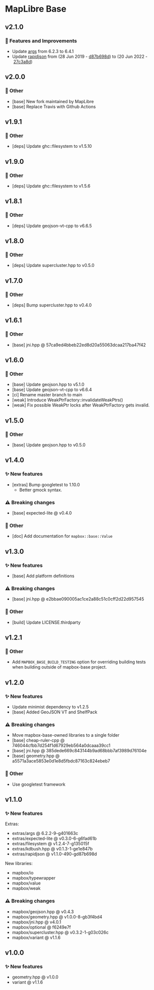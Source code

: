# MapLibre Base

## v2.1.0

### 💫️ Features and Improvements
- Update [args](https://github.com/Taywee/args) from 6.2.3 to 6.4.1
- Update [rapidjson](https://github.com/Tencent/rapidjson) from (28 Jun 2019 - [d87b698d](https://github.com/Tencent/rapidjson/commit/d87b698d)) to (20 Jun 2022 - [27c3a8d](https://github.com/Tencent/rapidjson/commit/27c3a8d))

## v2.0.0

### 💫️ Other
- [base] New fork maintained by MapLibre
- [base] Replace Travis with Github Actions

## v1.9.1

### 💫️ Other
 - [deps] Update ghc::filesystem to v1.5.10

## v1.9.0

### 💫️ Other
 - [deps] Update ghc::filesystem to v1.5.6

## v1.8.1

### 💫️ Other
 - [deps] Update geojson-vt-cpp to v6.6.5

## v1.8.0

### 💫️ Other
 - [deps] Update supercluster.hpp to v0.5.0

## v1.7.0

### 💫️ Other
 - [deps] Bump supercluster.hpp to v0.4.0

## v1.6.1

### 💫️ Other
 - [base] jni.hpp @ 57ca9ed4bbeb22ed8d20a55063dcaa217ba47f42

## v1.6.0

### 💫️ Other
 - [base] Update geojson.hpp to v5.1.0
 - [base] Update geojson-vt-cpp to v6.6.4
 - [ci] Rename master branch to main
 - [weak] Introduce WeakPtrFactory::invalidateWeakPtrs()
 - [weak] Fix possible WeakPtr locks after WeakPtrFactory gets invalid.

## v1.5.0

### 💫️ Other
 - [base] Update geojson.hpp to v0.5.0

## v1.4.0

### ✨ New features
- [extras] Bump googletest to 1.10.0
    - Better gmock syntax.

### ⚠️ Breaking changes
- [base] expected-lite @ v0.4.0

### 💫️ Other
- [doc] Add documentation for `mapbox::base::Value`

## v1.3.0

### ✨ New features
- [base] Add platform definitions

### ⚠️ Breaking changes
- [base] jni.hpp @ e2bbae090005ac1ce2a88c51c0cff2d22d957545

### 💫️ Other
- [build] Update LICENSE.thirdparty

## v1.2.1

### 💫️ Other
- Add `MAPBOX_BASE_BUILD_TESTING` option for overriding building tests when building outside of mapbox-base project.

## v1.2.0

### ✨ New features
- Update minimist dependency to v1.2.5
- [base] Added GeoJSON VT and ShelfPack

### ⚠️ Breaking changes
- Move mapbox-base-owned libraries to a single folder
- [base] cheap-ruler-cpp @ 746044cfbb7d254f1d67929eb564a0dcaaa39cc1
- [base] jni.hpp @ 385dede669c843144b9ad68bbb7af3989d76104e
- [base] geometry.hpp @ a5571a3ace5853e0d1e8d5fbdc87163c824ebeb7

### 💫️ Other
- Use googletest framework

## v1.1.0

### ✨ New features
Extras:
- extras/args @ 6.2.2-9-g401663c
- extras/expected-lite @ v0.3.0-6-g6fad61b
- extras/filesystem @ v1.2.4-7-g135015f
- extras/kdbush.hpp @ v0.1.3-1-ge1e847b
- extras/rapidjson @ v1.1.0-490-gd87b698d

New libraries:
- mapbox/io
- mapbox/typewrapper
- mapbox/value
- mapbox/weak

### ⚠️ Breaking changes
- mapbox/geojson.hpp @ v0.4.3
- mapbox/geometry.hpp @ v1.0.0-8-gb3f4bd4
- mapbox/jni.hpp @ v4.0.1
- mapbox/optional @ f6249e7f
- mapbox/supercluster.hpp @ v0.3.2-1-g03c026c
- mapbox/variant @ v1.1.6

## v1.0.0

### ✨ New features
- geometry.hpp @ v1.0.0
- variant @ v1.1.6
